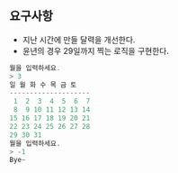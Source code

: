 ## 요구사항
- 지난 시간에 만들 달력을 개선한다.
- 윤년의 경우 29일까지 찍는 로직을 구현한다.


```java
월을 입력하세요.
> 3
일 월 화 수 목 금 토
--------------------
 1  2  3  4  5  6  7
 8  9 10 11 12 13 14
15 16 17 18 19 20 21
22 23 24 25 26 27 28
29 30 31
월을 입력하세요.
> -1
Bye~
```